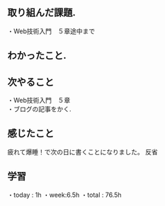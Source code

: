 ## 取り組んだ課題. 
・Web技術入門　５章途中まで 
## わかったこと.
 
 ## 次やること 　
・Web技術入門　５章              
・ブログの記事をかく.  
## 感じたこと
疲れて爆睡！で次の日に書くことになりました。
反省
## 学習
・today : 1h 
・week:6.5h
・total : 76.5h